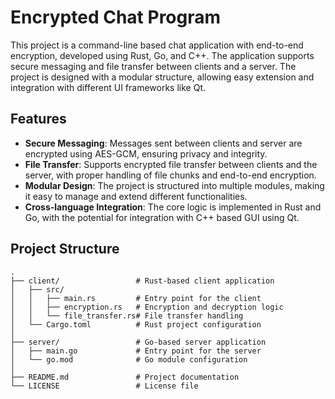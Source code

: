 # Encrypted Chat Program

This project is a command-line based chat application with end-to-end encryption, developed using Rust, Go, and C++. The application supports secure messaging and file transfer between clients and a server. The project is designed with a modular structure, allowing easy extension and integration with different UI frameworks like Qt.

## Features

- **Secure Messaging**: Messages sent between clients and server are encrypted using AES-GCM, ensuring privacy and integrity.
- **File Transfer**: Supports encrypted file transfer between clients and the server, with proper handling of file chunks and end-to-end encryption.
- **Modular Design**: The project is structured into multiple modules, making it easy to manage and extend different functionalities.
- **Cross-language Integration**: The core logic is implemented in Rust and Go, with the potential for integration with C++ based GUI using Qt.

## Project Structure

```plaintext
.
├── client/                 # Rust-based client application
│   ├── src/
│   │   ├── main.rs         # Entry point for the client
│   │   ├── encryption.rs   # Encryption and decryption logic
│   │   └── file_transfer.rs# File transfer handling
│   └── Cargo.toml          # Rust project configuration
│
├── server/                 # Go-based server application
│   ├── main.go             # Entry point for the server
│   └── go.mod              # Go module configuration
│
├── README.md               # Project documentation
└── LICENSE                 # License file
